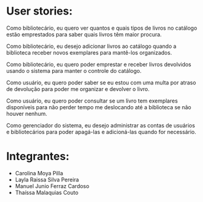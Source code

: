 # User stories:
Como bibliotecário, eu quero ver quantos e quais tipos de livros no catálogo estão emprestados para saber quais livros têm maior procura.

Como bibliotecário, eu desejo adicionar livros ao catálogo quando a biblioteca receber novos exemplares para mantê-los organizados.

Como bibliotecário, eu quero poder emprestar e receber livros devolvidos usando o sistema para manter o controle do catálogo.

Como usuário, eu quero poder saber se eu estou com uma multa por atraso de devolução para poder me organizar e devolver o livro.

Como usuário, eu quero poder consultar se um livro tem exemplares disponíveis para não perder tempo me deslocando até a biblioteca se não houver nenhum.

Como gerenciador do sistema, eu desejo administrar as contas de usuários e bibliotecários para poder apagá-las e adicioná-las quando for necessário.

# Integrantes:
- Carolina Moya Pilla
- Layla Raissa Silva Pereira
- Manuel Junio Ferraz Cardoso   
- Thaíssa Malaquias Couto
